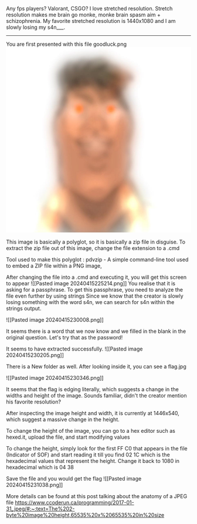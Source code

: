 Any fps players? Valorant, CSGO? I love stretched resolution. Stretch resolution makes me brain go monke, monke brain spasm aim + schizophrenia. My favorite stretched resolution is 1440x1080 and I am slowly losing my s4n___.

---

You are first presented with this file goodluck.png
![goodluck.png](https://github.com/lenebread/GiTxHextech-Challenge-Repo/blob/main/challenges/forensics/Spasm/solution/goodluck.png)

This image is basically a polyglot, so it is basically a zip file in disguise. To extract the zip file out of this image, change the file extension to a .cmd 

Tool used to make this polyglot : pdvzip - A simple command-line tool used to embed a ZIP file within a PNG image,

After changing the file into a .cmd and executing it, you will get this screen to appear 
![[Pasted image 20240415225214.png]]
You realise that it is asking for a passphrase. 
To get this passphrase, you need to analyze the file even further by using strings 
Since we know that the creator is slowly losing something with the word s4n, we can search for s4n within the strings output. 

![[Pasted image 20240415230008.png]]

It seems there is a word that we now know and we filled in the blank in the original question. Let's try that as the password! 

It seems to have extracted successfully. 
![[Pasted image 20240415230205.png]]

There is a New folder as well. 
After looking inside it, you can see a flag.jpg

![[Pasted image 20240415230346.png]]

It seems that the flag is edging literally, which suggests a change in the widths and height of the image. Sounds familiar, didn't the creator mention his favorite resolution? 

After inspecting the image height and width, it is currently at 1446x540, which suggest a massive change in the height. 

To change the height of the image, you can go to a hex editor such as hexed.it, upload the file, and start modifying values 

To change the height, simply look for the first FF C0 that appears in the file (Indicator of SOF) and start reading it till you find 02 1C which is the hexadecimal values that represent the height. Change it back to 1080 in hexadecimal which is 04 38

Save the file and you would get the flag 
![[Pasted image 20240415231038.png]]



More details can be found at this post talking about the anatomy of a JPEG file 
https://www.ccoderun.ca/programming/2017-01-31_jpeg/#:~:text=The%202-byte%20image%20height,65535%20x%2065535%20in%20size

